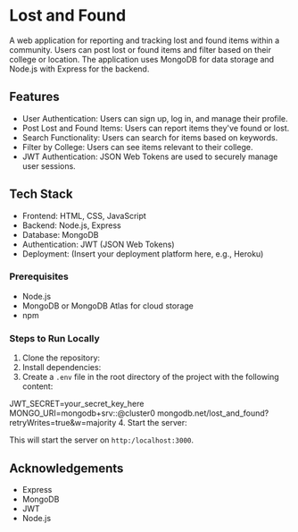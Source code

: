 # Lost and Found

A web application for reporting and tracking lost and found items within a community. Users can post lost or found items and filter based on their college or location. The application uses MongoDB for data storage and Node.js with Express for the backend.

## Features

- User Authentication: Users can sign up, log in, and manage their profile.
- Post Lost and Found Items: Users can report items they've found or lost.
- Search Functionality: Users can search for items based on keywords.
- Filter by College: Users can see items relevant to their college.
- JWT Authentication: JSON Web Tokens are used to securely manage user sessions.

## Tech Stack

- Frontend: HTML, CSS, JavaScript
- Backend: Node.js, Express
- Database: MongoDB
- Authentication: JWT (JSON Web Tokens)
- Deployment: (Insert your deployment platform here, e.g., Heroku)

### Prerequisites

- Node.js
- MongoDB or MongoDB Atlas for cloud storage
- npm

### Steps to Run Locally

1. Clone the repository:
2. Install dependencies:
3. Create a `.env` file in the root directory of the project with the following content:

JWT_SECRET=your_secret_key_here 
MONGO_URI=mongodb+srv:<username>:<password>@cluster0
mongodb.net/lost_and_found?retryWrites=true&w=majority
4. Start the server:

This will start the server on `http:/localhost:3000`.

## Acknowledgements

- Express
- MongoDB
- JWT
- Node.js
